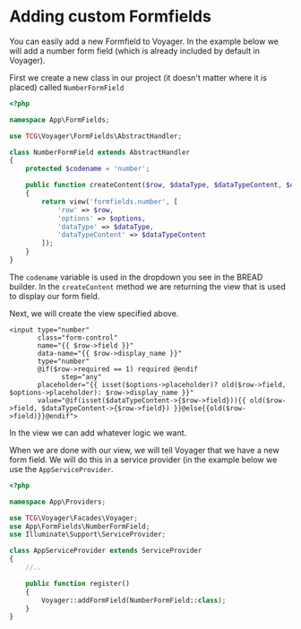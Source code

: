 # Adding custom Formfields

You can easily add a new Formfield to Voyager. In the example below we will add a number form field \(which is already included by default in Voyager\).

First we create a new class in our project \(it doesn't matter where it is placed\) called `NumberFormField`

```php
<?php

namespace App\FormFields;

use TCG\Voyager\FormFields\AbstractHandler;

class NumberFormField extends AbstractHandler
{
    protected $codename = 'number';

    public function createContent($row, $dataType, $dataTypeContent, $options)
    {
        return view('formfields.number', [
            'row' => $row,
            'options' => $options,
            'dataType' => $dataType,
            'dataTypeContent' => $dataTypeContent
        ]);
    }
}
```

The `codename` variable is used in the dropdown you see in the BREAD builder. In the `createContent` method we are returning the view that is used to display our form field.

Next, we will create the view specified above.

```markup
<input type="number"
       class="form-control"
       name="{{ $row->field }}"
       data-name="{{ $row->display_name }}"
       type="number"
       @if($row->required == 1) required @endif
             step="any"
       placeholder="{{ isset($options->placeholder)? old($row->field, $options->placeholder): $row->display_name }}"
       value="@if(isset($dataTypeContent->{$row->field})){{ old($row->field, $dataTypeContent->{$row->field}) }}@else{{old($row->field)}}@endif">
```

In the view we can add whatever logic we want.

When we are done with our view, we will tell Voyager that we have a new form field. We will do this in a service provider \(in the example below we use the `AppServiceProvider`.

```php
<?php

namespace App\Providers;

use TCG\Voyager\Facades\Voyager;
use App\FormFields\NumberFormField;
use Illuminate\Support\ServiceProvider;

class AppServiceProvider extends ServiceProvider
{
    //..

    public function register()
    {
        Voyager::addFormField(NumberFormField::class);
    }
}
```

